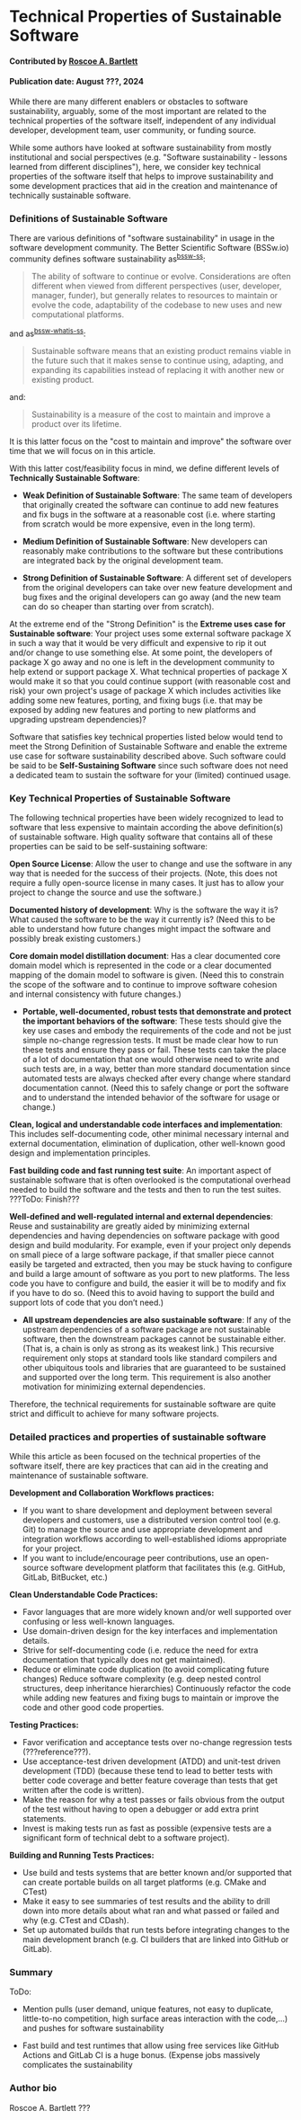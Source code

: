 # Technical Properties of Sustainable Software

#### Contributed by [Roscoe A. Bartlett](https://github.com/bartlettroscoe)

#### Publication date: August ???, 2024

<!-- begin deck -->
While there are many different enablers or obstacles to software sustainability, arguably, some of the most important are related to the technical properties of the software itself, independent of any individual developer, development team, user community, or funding source.
<!-- end deck -->

While some authors have looked at software sustainability from mostly institutional and social perspectives (e.g. "Software sustainability - lessons learned from different disciplines"), here, we consider key technical properties of the software itself that helps to improve sustainability and some development practices that aid in the creation and maintenance of technically sustainable software.


### Definitions of Sustainable Software

There are various definitions of "software sustainability" in usage in the software development community.
The Better Scientific Software (BSSw.io) community defines software sustainability as<sup>[bssw-ss]</sup>:

> The ability of software to continue or evolve.
> Considerations are often different when viewed from different perspectives (user, developer, manager, funder), but generally relates to resources to maintain or evolve the code, adaptability of the codebase to new uses and new computational platforms.

and as<sup>[bssw-whatis-ss]</sup>:

> Sustainable software means that an existing product remains viable in the future such that it makes sense to continue using, adapting, and expanding its capabilities instead of replacing it with another new or existing product.

and:

> Sustainability is a measure of the cost to maintain and improve a product over its lifetime.

It is this latter focus on the "cost to maintain and improve" the software over time that we will focus on in this article.

With this latter cost/feasibility focus in mind, we define different levels of **Technically Sustainable Software**:

* **Weak Definition of Sustainable Software**: The same team of developers that originally created the software can continue to add new features and fix bugs in the software at a reasonable cost (i.e. where starting from scratch would be more expensive, even in the long term).

* **Medium Definition of Sustainable Software**: New developers can reasonably make contributions to the software but these contributions are integrated back by the original development team.

* **Strong Definition of Sustainable Software**: A different set of developers from the original developers can take over new feature development and bug fixes and the original developers can go away (and the new team can do so cheaper than starting over from scratch).

At the extreme end of the "Strong Definition" is  the **Extreme uses case for Sustainable software**:
Your project uses some external software package X in such a way that it would be very difficult and expensive to rip it out and/or change to use something else.
At some point, the developers of package X go away and no one is left in the development community to help extend or support package X.
What technical properties of package X would make it so that you could continue support (with reasonable cost and risk) your own project's usage of package X which includes activities like adding some new features, porting, and fixing bugs (i.e. that may be exposed by adding new features and porting to new platforms and upgrading upstream dependencies)?

Software that satisfies key technical properties listed below would tend to meet the Strong Definition of Sustainable Software and enable the extreme use case for software sustainability described above.
Such software could be said to be **Self-Sustaining Software** since such software does not need a dedicated team to sustain the software for your (limited) continued usage.


### Key Technical Properties of Sustainable Software

The following technical properties have been widely recognized to lead to software that less expensive to maintain according the above definition(s) of sustainable software.
High quality software that contains all of these properties can be said to be self-sustaining software:

**Open Source License**:
Allow the user to change and use the software in any way that is needed for the success of their projects.
(Note, this does not require a fully open-source license in many cases.
It just has to allow your project to change the source and use the software.)

**Documented history of development**:
Why is the software the way it is?
What caused the software to be the way it currently is?
(Need this to be able to understand how future changes might impact the software and possibly break existing customers.)

**Core domain model distillation document**:
Has a clear documented core domain model which is represented in the code or a clear documented mapping of the domain model to software is given.
(Need this to constrain the scope of the software and to continue to improve software cohesion and internal consistency with future changes.)

* **Portable, well-documented, robust tests that demonstrate and protect the important behaviors of the software**:
These tests should give the key use cases and embody the requirements of the code and not be just simple no-change regression tests.
It must be made clear how to run these tests and ensure they pass or fail.
These tests can take the place of a lot of documentation that one would otherwise need to write and such tests are, in a way, better than more standard documentation since automated tests are always checked after every change where standard documentation cannot.
(Need this to safely change or port the software and to understand the intended behavior of the software for usage or change.)

**Clean, logical and understandable code interfaces and implementation**:
This includes self-documenting code, other minimal necessary internal and external documentation, elimination of duplication, other well-known good design and implementation principles.

**Fast building code and fast running test suite**:
An important aspect of sustainable software that is often overlooked is the computational overhead needed to build the software and the tests and then to run the test suites. ???ToDo: Finish???

**Well-defined and well-regulated internal and external dependencies**:
Reuse and sustainability are greatly aided by minimizing external dependencies and having dependencies on software package with good design and build modularity.
For example, even if your project only depends on small piece of a large software package, if that smaller piece cannot easily be targeted and extracted, then you may be stuck having to configure and build a large amount of software as you port to new platforms.
The less code you have to configure and build, the easier it will be to modify and fix if you have to do so.
(Need this to avoid having to support the build and support lots of code that you don’t need.)

* **All upstream dependencies are also sustainable software**:
If any of the upstream dependencies of a software package are not sustainable software, then the downstream packages cannot be sustainable either.
(That is, a chain is only as strong as its weakest link.)
This recursive requirement only stops at standard tools like standard compilers and other ubiquitous tools and libraries that are guaranteed to be sustained and supported over the long term.
This requirement is also another motivation for minimizing external dependencies.

Therefore, the technical requirements for sustainable software are quite strict and difficult to achieve for many software projects.


### Detailed practices and properties of sustainable software

While this article as been focused on the technical properties of the software itself, there are key practices that can aid in the creating and maintenance of sustainable software.

**Development and Collaboration Workflows practices:**
* If you want to share development and deployment between several developers and customers, use a distributed version control tool (e.g. Git) to manage the source and use appropriate development and integration workflows according to well-established idioms appropriate for your project.
* If you want to include/encourage peer contributions, use an open-source software development platform that facilitates this (e.g. GitHub, GitLab, BitBucket, etc.)

**Clean Understandable Code Practices:**
* Favor languages that are more widely known and/or well supported over confusing or less well-known languages.
* Use domain-driven design for the key interfaces and implementation details.
* Strive for self-documenting code (i.e. reduce the need for extra documentation that typically does not get maintained).
* Reduce or eliminate code duplication (to avoid complicating future changes)
Reduce software complexity (e.g. deep nested control structures, deep inheritance hierarchies)
Continuously refactor the code while adding new features and fixing bugs to maintain or improve the code and other good code properties.

**Testing Practices:**
* Favor verification and acceptance tests over no-change regression tests (???reference???).
* Use acceptance-test driven development (ATDD) and unit-test driven development (TDD) (because these tend to lead to better tests with better code coverage and better feature coverage than tests that get written after the code is written).
* Make the reason for why a test passes or fails obvious from the output of the test without having to open a debugger or add extra print statements.
* Invest is making tests run as fast as possible (expensive tests are a significant form of technical debt to a software project).

**Building and Running Tests Practices:**
* Use build and tests systems that are better known and/or supported that can create portable builds on all target platforms (e.g. CMake and CTest)
* Make it easy to see summaries of test results and the ability to drill down into more details about what ran and what passed or failed and why (e.g. CTest and CDash).
* Set up automated builds that run tests before integrating changes to the main development branch (e.g. CI builders that are linked into GitHub or GitLab).

### Summary


ToDo:

* Mention pulls (user demand, unique features, not easy to duplicate, little-to-no competition, high surface areas interaction with the code,...) and pushes for software sustainability

* Fast build and test runtimes that allow using free services like GitHub Actions and GitLab CI is a huge bonus.  (Expense jobs massively complicates the sustainability


<!--- References --->

[bssw-ss]: https://bssw.io/items?topic=software-sustainability "BSSw: Software Sustainability"

[bssw-whatis-ss]: https://bssw.io/items/what-is-software-sustainability "BSSw: What is Software Sustainability?"



### Author bio

Roscoe A. Bartlett ???

<!---
Publish: Yes
Track: ???
Topics: ???
--->
